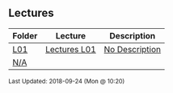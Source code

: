 ## Lectures
| Folder | Lecture | Description|
 | ------------|------------|------------|
 | [L01](https://github.com/rugbyprof/2143-Object-Oriented-Programming/tree/master/Lectures/L01) | [ Lectures L01 ](https://github.com/rugbyprof/2143-Object-Oriented-Programming/tree/master/Lectures/L01) | [ No Description](https://github.com/rugbyprof/2143-Object-Oriented-Programming/tree/master/Lectures/L01) | [N/A](https://github.com/rugbyprof/2143-Object-Oriented-Programming/tree/master/Lectures/L01) |
 | [N/A](https://github.com/rugbyprof/2143-Object-Oriented-Programming/tree/master/Lectures/N/A) |

<sup>Last Updated: 2018-09-24 (Mon @ 10:20)</sup>